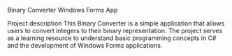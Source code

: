 Binary Converter Windows Forms App

Project description
This Binary Converter is a simple application that allows users to convert integers to their binary representation. The project serves as a learning resource to understand basic programming concepts in C# and the development of Windows Forms applications.
